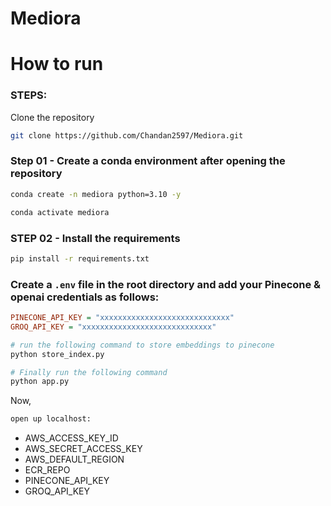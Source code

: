 # Mediora

# How to run
### STEPS:

Clone the repository

```bash
git clone https://github.com/Chandan2597/Mediora.git
```

### Step 01 - Create a conda environment after opening the repository

```bash
conda create -n mediora python=3.10 -y
```

```bash
conda activate mediora
```

### STEP 02 - Install the requirements
```bash
pip install -r requirements.txt
```

### Create a `.env` file in the root directory and add your Pinecone & openai credentials as follows:

```ini
PINECONE_API_KEY = "xxxxxxxxxxxxxxxxxxxxxxxxxxxxx"
GROQ_API_KEY = "xxxxxxxxxxxxxxxxxxxxxxxxxxxxx"
```


```bash
# run the following command to store embeddings to pinecone
python store_index.py
```

```bash
# Finally run the following command
python app.py
```

Now,
```bash
open up localhost:
```

   - AWS_ACCESS_KEY_ID
   - AWS_SECRET_ACCESS_KEY
   - AWS_DEFAULT_REGION
   - ECR_REPO
   - PINECONE_API_KEY
   - GROQ_API_KEY
